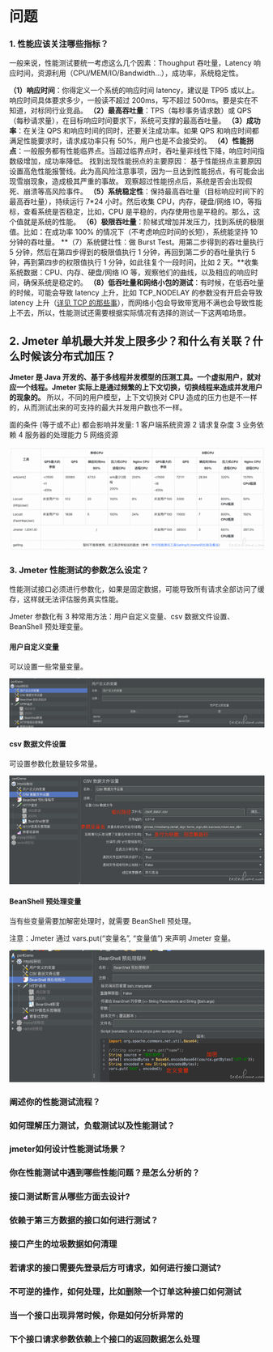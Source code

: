 # 问题

### 1. 性能应该关注哪些指标？

一般来说，性能测试要统一考虑这么几个因素：Thoughput 吞吐量，Latency 响应时间，资源利用（CPU/MEM/IO/Bandwidth…），成功率，系统稳定性。

**（1）响应时间**：你得定义一个系统的响应时间 latency，建议是 TP95 或以上。响应时间具体要求多少，一般读不超过 200ms，写不超过 500ms。要是实在不知道，对标同行业竞品。
**（2）最高吞吐量**：TPS（每秒事务请求数）或 QPS（每秒请求量），在目标响应时间要求下，系统可支撑的最高吞吐量。
**（3）成功率**：在关注 QPS 和响应时间的同时，还要关注成功率。如果 QPS 和响应时间都满足性能要求时，请求成功率只有 50%，用户也是不会接受的。
**（4）性能拐点**：一般服务都有性能临界点。当超过临界点时，吞吐量非线性下降，响应时间指数级增加，成功率降低。
找到出现性能拐点的主要原因：
基于性能拐点主要原因设置高危性能报警线。此为高风险注意事项，因为一旦达到性能拐点，有可能会出现雪崩现象，造成极其严重的事故。
观察超过性能拐点后，系统是否会出现假死、崩溃等高风险事件。
**（5）系统稳定性**：保持最高吞吐量（目标响应时间下的最高吞吐量），持续运行 7*24 小时。然后收集 CPU，内存，硬盘/网络 IO，等指标，查看系统是否稳定，比如，CPU 是平稳的，内存使用也是平稳的。那么，这个值就是系统的性能。
**（6）极限吞吐量**：阶梯式增加并发压力，找到系统的极限值。比如：在成功率 100% 的情况下（不考虑响应时间的长短），系统能坚持 10 分钟的吞吐量。
**（7）系统健壮性：做 Burst Test。用第二步得到的吞吐量执行 5 分钟，然后在第四步得到的极限值执行 1 分钟，再回到第二步的吞吐量执行 5 钟，再到第四步的权限值执行 1 分钟，如此往复个一段时间，比如 2 天。**收集系统数据：CPU、内存、硬盘/网络 IO 等，观察他们的曲线，以及相应的响应时间，确保系统是稳定的。
**（8）低吞吐量和网络小包的测试**：有时候，在低吞吐量的时候，可能会导致 latency 上升，比如 TCP_NODELAY 的参数没有开启会导致 latency 上升（[详见 TCP 的那些事](https://coolshell.cn/articles/11564.html)），而网络小包会导致带宽用不满也会导致性能上不去，所以，性能测试还需要根据实际情况有选择的测试一下这两咱场景。



## 2. Jmeter 单机最大并发上限多少？和什么有关联？什么时候该分布式加压？



 **Jmeter 是 Java 开发的、基于多线程并发模型的压测工具。一个虚拟用户，就对应一个线程。Jmeter 实际上是通过频繁的上下文切换，切换线程来造成并发用户的现象的。** 所以，不同的用户模型，上下文切换对 CPU 造成的压力也是不一样的，从而测试出来的可支持的最大并发用户数也不一样。



面的条件 (等于或不止) 都会影响并发量:
1 客户端系统资源
2 请求复杂度
3 业务依赖
4 服务器的处理能力
5 网络资源



![img](问题.assets/d685e32c-8249-48e4-ab9e-cc6c7cd10328.png!large)



### 3. Jmeter 性能测试的参数怎么设定？



性能测试接口必须进行参数化，如果是固定数据，可能导致所有请求全部访问了缓存，这样就无法评估服务真实性能。

Jmeter 参数化有 3 种常用方法：用户自定义变量、csv 数据文件设置、BeanShell 预处理变量。



#### 用户自定义变量

可以设置一些常量变量。

[![img](问题.assets/c49aeb09-8ff7-468e-9aae-65c10758c4bb.png!large)](https://testerhome.com/uploads/photo/2021/c49aeb09-8ff7-468e-9aae-65c10758c4bb.png!large)



#### csv 数据文件设置

可设置参数化数量较多常量。

[![img](问题.assets/6b6a187f-2fe2-424b-930e-ce9e005668d1.png!large)](https://testerhome.com/uploads/photo/2021/6b6a187f-2fe2-424b-930e-ce9e005668d1.png!large)



#### BeanShell 预处理变量

当有些变量需要加解密处理时，就需要 BeanShell 预处理。

注意：Jmeter 通过 vars.put(“变量名”, “变量值”) 来声明 Jmeter 变量。



[![img](问题.assets/95693764-2633-4da4-8f31-38f577cc7165.png!large)
](https://testerhome.com/uploads/photo/2021/95693764-2633-4da4-8f31-38f577cc7165.png!large)

### 阐述你的性能测试流程？





### 如何理解压力测试，负载测试以及性能测试？





### jmeter如何设计性能测试场景？







### 你在性能测试中遇到哪些性能问题？是怎么分析的？





### 接口测试断言从哪些方面去设计?





### 依赖于第三方数据的接口如何进行测试？





### 接口产生的垃圾数据如何清理





### 若请求的接口需要先登录后方可请求，如何进行接口测试?



### 不可逆的操作，如何处理，比如删除一个订单这种接口如何测试



### 当一个接口出现异常时候，你是如何分析异常的



### 下个接口请求参数依赖上个接口的返回数据怎么处理



